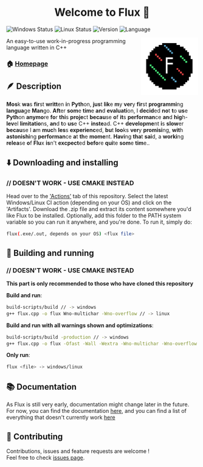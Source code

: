 <h1 align="center">Welcome to Flux 👋</h1>
<p>
  <img alt="Windows Status" src="https://github.com/just-a-mango/flux/actions/workflows/win-ci.yml/badge.svg"/>
  <img alt="Linux Status" src="https://github.com/just-a-mango/flux/actions/workflows/linux-ci.yml/badge.svg"/>
  <img alt="Version" src="https://img.shields.io/badge/version-WIP-blue.svg"/>
  <img alt="Language" src="https://img.shields.io/badge/language-C++14-purple.svg"/>
</p>

<img src="./website/icon.png" width=150 align="right">

An easy-to-use work-in-progress programming language written in C++

### 🏠 [Homepage](https://github.com/just-a-mango/flux)


## 🪶 Description

[//]: # (This is Bionic Reading, I used it because I find it honestly boring spending as much as 20s reading this detailed description and story of Flux)
**Mos**k **wa**s **fir**st **writt**en **i**n **Pyth**on, **jus**t **lik**e **m**y **ver**y **fir**st **programmi**ng **langua**ge **Man**go. **Aft**er **som**e **tim**e **an**d **evaluati**on, I **decid**ed **no**t **t**o **us**e **Pyth**on **anymo**re **fo**r **thi**s **proje**ct **becau**se **o**f **it**s **performan**ce **an**d **hig**h-**lev**el **limitatio**ns, **an**d **t**o **us**e C++ **inste**ad. C++ **developme**nt **i**s **slow**er **becau**se I **a**m **muc**h **les**s **experienc**ed, **bu**t **loo**ks **ver**y **promisi**ng, **wit**h **astonishi**ng **performan**ce **a**t **th**e **mome**nt. **Havi**ng **tha**t **sai**d, a **worki**ng **relea**se **o**f **Flu**x **is**n't **excpect**ed **befo**re **qui**te **som**e **tim**e..


## ⬇️ Downloading and installing
### // DOESN'T WORK - USE CMAKE INSTEAD
Head over to the ['Actions'](https://github.com/just-a-mango/flux/actions) tab of this repository. Select the latest Windows/Linux CI action (depending on your OS) and click on the 'Artifacts'. Download the .zip file and extract its content somewhere you'd like Flux to be installed. Optionally, add this folder to the PATH system variable so you can run it anywhere, and you're done.
To run it, simply do:
```sh
flux(.exe/.out, depends on your OS) <flux file>
```


## 🚀 Building and running
### // DOESN'T WORK - USE CMAKE INSTEAD
**This part is only recommended to those who have cloned this repository**

**Build and run**:

```sh
build-scripts/build // -> windows
g++ flux.cpp -o flux Wno-multichar -Wno-overflow // -> linux
```

**Build and run with all warnings shown and optimizations**:

```sh
build-scripts/build -production // -> windows
g++ flux.cpp -o flux -Ofast -Wall -Wextra -Wno-multichar -Wno-overflow // -> linux
```

**Only run**:

```sh
flux <file> -> windows/linux
```

## 📚 Documentation
  As Flux is still very early, documentation might change later in the future.
  For now, you can find the documentation [here](https://github.com/just-a-mango/flux/blob/54d07fd07d359f3f0f0232120adde8be6b77b7da/docs/documentation.md), and you can find a list of everything that doesn't currently work [here](https://github.com/just-a-mango/flux/wiki/What-doesn't-work-yet)

## 🤝 Contributing

Contributions, issues and feature requests are welcome !<br/>Feel free to check [issues page](https://github.com/just-a-mango/flux/issues).
